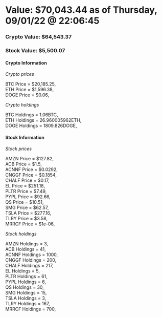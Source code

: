 # Value: $70,043.44 as of Thursday, 09/01/22 @ 22:06:45 

### Crypto Value: $64,543.37

### Stock Value: $5,500.07

#### Crypto Information 
*Crypto prices* 

BTC Price = $20,185.25,  
ETH Price = $1,596.38,  
DOGE Price = $0.06,  


*Crypto holdings* 

BTC Holdings = 1.06BTC,  
ETH Holdings = 26.960005962ETH,  
DOGE Holdings = 1809.826DOGE,  


#### Stock Information 

*Stock prices* 

AMZN Price = $127.82,  
ACB Price = $1.5,  
ACNNF Price = $0.0292,  
CNGGF Price = $0.1854,  
CHALF Price = $0.17,  
EL Price = $251.18,  
PLTR Price = $7.49,  
PYPL Price = $92.66,  
QS Price = $10.51,  
SMG Price = $62.57,  
TSLA Price = $277.16,  
TLRY Price = $3.58,  
MRRCF Price = $1e-06,  


*Stock holdings* 

AMZN Holdings = 3,  
ACB Holdings = 41,  
ACNNF Holdings = 1000,  
CNGGF Holdings = 200,  
CHALF Holdings = 217,  
EL Holdings = 5,  
PLTR Holdings = 61,  
PYPL Holdings = 6,  
QS Holdings = 30,  
SMG Holdings = 15,  
TSLA Holdings = 3,  
TLRY Holdings = 167,  
MRRCF Holdings = 700,  


